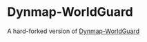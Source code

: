 # Dynmap-WorldGuard

A hard-forked version of [Dynmap-WorldGuard](https://dev.bukkit.org/projects/dynmap-worldguard)
